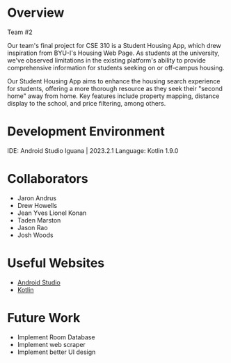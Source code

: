 # Overview

Team #2


Our team's final project for CSE 310 is a Student Housing App, which drew inspiration from BYU-I's Housing Web Page. As students at the university, we've observed limitations in the existing platform's ability to provide comprehensive information for students seeking on or off-campus housing.

Our Student Housing App aims to enhance the housing search experience for students, offering a more thorough resource as they seek their "second home" away from home. Key features include property mapping, distance display to the school, and price filtering, among others.

# Development Environment

IDE: Android Studio Iguana | 2023.2.1
Language: Kotlin 1.9.0


# Collaborators

* Jaron Andrus
* Drew Howells
* Jean Yves Lionel Konan
* Taden Marston
* Jason Rao
* Josh Woods


# Useful Websites


* [Android Studio](https://developer.android.com/training/data-storage/room)
* [Kotlin](https://kotlinlang.org/docs/home.html)

# Future Work

* Implement Room Database
* Implement web scraper
* Implement better UI design
